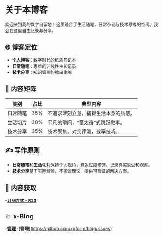 # 关于本博客

欢迎来到我的数字自留地！这里融合了生活随笔、日常杂谈与技术思考的空间。我会在这里自由记录与分享。

## 🌐 博客定位

- **个人博客**：数字时代的纸质笔记本
- **日常随笔**：思维的非线性生长记录
- **技术分享**：知识管理的输出终端

## 📂 内容矩阵

| 类别        | 占比   | 典型内容                  |
|-------------|--------|---------------------------|
| 日常随笔    | 35%    | 不追求深刻立意，捕捉生活本身的质感。   |
| 生活切片    | 30%    | 平凡的瞬间，"蒙太奇"式跳跃叙事。 |
| 技术分享    | 35%    | 技术聚焦，对比评测，效率技巧。  |

## ✍️ 写作原则

- **日常随笔**和**生活切片**保持个人视角，避免过度修饰，记录真实感受和观察。
- **技术分享**基于实际经验，不空谈理论，提供可验证的解决方案。

## 🔗 内容获取

-[**订阅方式 - RSS**](https://blog.x1661.com/rss.xml)

## ☺️ x-Blog
-**[管理](https://github.com/xpfcom/blog/issues)**
-**[管理]**(https://github.com/xpfcom/blog/issues)